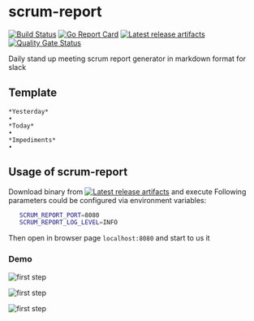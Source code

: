 # scrum-report

[![Build Status](https://travis-ci.org/oleg-balunenko/scrum-report.svg?branch=master)](https://travis-ci.org/oleg-balunenko/scrum-report)
[![Go Report Card](https://goreportcard.com/badge/github.com/oleg-balunenko/scrum-report)](https://goreportcard.com/report/github.com/oleg-balunenko/scrum-report)
[![Latest release artifacts](https://img.shields.io/badge/artifacts-download-blue.svg)](https://github.com/oleg-balunenko/scrum-report/releases/latest)
[![Quality Gate Status](https://sonarcloud.io/api/project_badges/measure?project=oleg-balunenko_scrum-report&metric=alert_status)](https://sonarcloud.io/dashboard?id=oleg-balunenko_scrum-report)

Daily stand up meeting scrum report generator in markdown format for slack

## Template

```text
*Yesterday*
•
*Today*
•
*Impediments*
•
```

## Usage of scrum-report

Download binary from [![Latest release artifacts](https://img.shields.io/badge/artifacts-download-blue.svg)](https://github.com/oleg-balunenko/scrum-report/releases/latest)
and execute
Following parameters could be configured via environment variables:

```bash
   SCRUM_REPORT_PORT=8080
   SCRUM_REPORT_LOG_LEVEL=INFO
```

Then open in browser page `localhost:8080` and start to us it

### Demo

![first step](./docs/img1.png)

![first step](./docs/img2.png)

![first step](./docs/img3.png)
